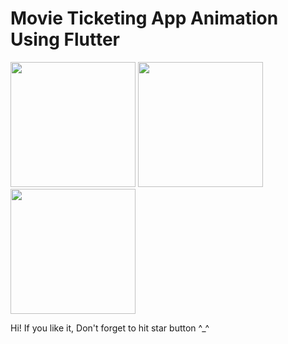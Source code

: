 # Movie Ticketing App Animation Using Flutter
<p float="left">
  <img src="https://i.imgur.com/RYg5JDX.png" width="200" />
  <img src="https://i.imgur.com/xMFIf0Q.png" width="200" /> 
  <img src="https://i.imgur.com/5ByIYST.png" width="200" />
</p>

Hi! If you like it, Don't forget to hit star button ^_^
